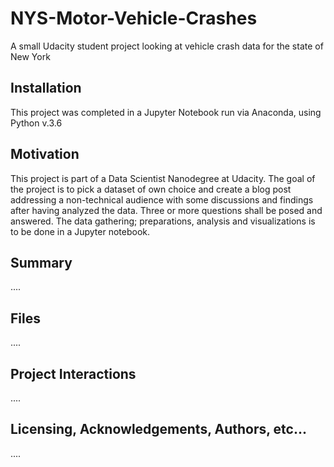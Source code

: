 # NYS-Motor-Vehicle-Crashes
A small Udacity student project looking at vehicle crash data for the state of New York

## Installation
This project was completed in a Jupyter Notebook run via Anaconda, using Python v.3.6

## Motivation
This project is part of a Data Scientist Nanodegree at Udacity. The goal of the project is to pick a dataset of own choice and create a blog post addressing a non-technical audience with some discussions and findings after having analyzed the data. Three or more questions shall be posed and answered. The data gathering; preparations, analysis and visualizations is to be done in a Jupyter notebook.

## Summary
....

## Files
....

## Project Interactions
....

## Licensing, Acknowledgements, Authors, etc...
....


